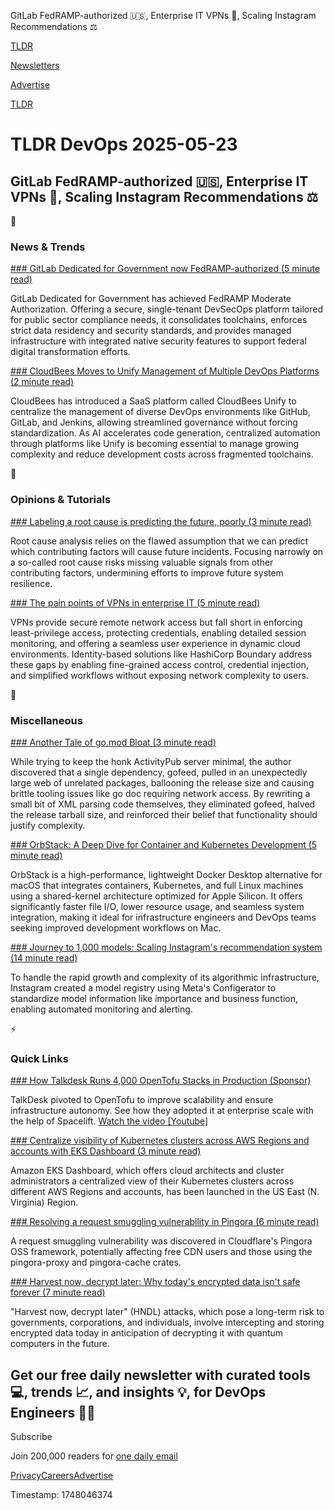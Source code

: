 GitLab FedRAMP-authorized 🇺🇸, Enterprise IT VPNs 🛜, Scaling Instagram Recommendations ⚖️

[TLDR](/)

[Newsletters](/newsletters)

[Advertise](https://advertise.tldr.tech/)

[TLDR](/)

# TLDR DevOps 2025-05-23

## GitLab FedRAMP-authorized 🇺🇸, Enterprise IT VPNs 🛜, Scaling Instagram Recommendations ⚖️

📱

### News & Trends

[### GitLab Dedicated for Government now FedRAMP-authorized (5 minute read)](https://about.gitlab.com/blog/2025/05/19/gitlab-dedicated-for-government-now-fedramp-authorized/?utm_source=tldrdevops)

GitLab Dedicated for Government has achieved FedRAMP Moderate Authorization. Offering a secure, single-tenant DevSecOps platform tailored for public sector compliance needs, it consolidates toolchains, enforces strict data residency and security standards, and provides managed infrastructure with integrated native security features to support federal digital transformation efforts.

[### CloudBees Moves to Unify Management of Multiple DevOps Platforms (2 minute read)](https://devops.com/cloudbees-moves-to-unify-management-of-multiple-devops-platforms/?utm_source=tldrdevops)

CloudBees has introduced a SaaS platform called CloudBees Unify to centralize the management of diverse DevOps environments like GitHub, GitLab, and Jenkins, allowing streamlined governance without forcing standardization. As AI accelerates code generation, centralized automation through platforms like Unify is becoming essential to manage growing complexity and reduce development costs across fragmented toolchains.

🚀

### Opinions & Tutorials

[### Labeling a root cause is predicting the future, poorly (3 minute read)](https://surfingcomplexity.blog/2025/05/15/labeling-a-root-cause-is-predicting-the-future-poorly/?utm_source=tldrdevops)

Root cause analysis relies on the flawed assumption that we can predict which contributing factors will cause future incidents. Focusing narrowly on a so-called root cause risks missing valuable signals from other contributing factors, undermining efforts to improve future system resilience.

[### The pain points of VPNs in enterprise IT (5 minute read)](https://www.hashicorp.com/en/blog/the-pain-points-of-vpns-in-enterprise-it?utm_source=tldrdevops)

VPNs provide secure remote network access but fall short in enforcing least-privilege access, protecting credentials, enabling detailed session monitoring, and offering a seamless user experience in dynamic cloud environments. Identity-based solutions like HashiCorp Boundary address these gaps by enabling fine-grained access control, credential injection, and simplified workflows without exposing network complexity to users.

🎁

### Miscellaneous

[### Another Tale of go.mod Bloat (3 minute read)](https://flak.tedunangst.com/post/another-tale-of-gomod-bloat)

While trying to keep the honk ActivityPub server minimal, the author discovered that a single dependency, gofeed, pulled in an unexpectedly large web of unrelated packages, ballooning the release size and causing brittle tooling issues like go doc requiring network access. By rewriting a small bit of XML parsing code themselves, they eliminated gofeed, halved the release tarball size, and reinforced their belief that functionality should justify complexity.

[### OrbStack: A Deep Dive for Container and Kubernetes Development (5 minute read)](https://thenewstack.io/orbstack-a-deep-dive-for-container-and-kubernetes-development/?utm_source=tldrdevops)

OrbStack is a high-performance, lightweight Docker Desktop alternative for macOS that integrates containers, Kubernetes, and full Linux machines using a shared-kernel architecture optimized for Apple Silicon. It offers significantly faster file I/O, lower resource usage, and seamless system integration, making it ideal for infrastructure engineers and DevOps teams seeking improved development workflows on Mac.

[### Journey to 1,000 models: Scaling Instagram's recommendation system (14 minute read)](https://engineering.fb.com/2025/05/21/production-engineering/journey-to-1000-models-scaling-instagrams-recommendation-system/?utm_source=tldrdevops)

To handle the rapid growth and complexity of its algorithmic infrastructure, Instagram created a model registry using Meta's Configerator to standardize model information like importance and business function, enabling automated monitoring and alerting.

⚡️

### Quick Links

[### How Talkdesk Runs 4,000 OpenTofu Stacks in Production (Sponsor)](https://www.youtube.com/watch?v=L5en3idD6kc&amp;utm_source=tldrdevops)

TalkDesk pivoted to OpenTofu to improve scalability and ensure infrastructure autonomy. See how they adopted it at enterprise scale with the help of Spacelift. [Watch the video [Youtube]](https://www.youtube.com/watch?v=L5en3idD6kc)

[### Centralize visibility of Kubernetes clusters across AWS Regions and accounts with EKS Dashboard (3 minute read)](https://aws.amazon.com/blogs/aws/centralize-visibility-of-kubernetes-clusters-across-aws-regions-and-accounts-with-eks-dashboard/?utm_source=tldrdevops)

Amazon EKS Dashboard, which offers cloud architects and cluster administrators a centralized view of their Kubernetes clusters across different AWS Regions and accounts, has been launched in the US East (N. Virginia) Region.

[### Resolving a request smuggling vulnerability in Pingora (6 minute read)](https://blog.cloudflare.com/resolving-a-request-smuggling-vulnerability-in-pingora/?utm_source=tldrdevops)

A request smuggling vulnerability was discovered in Cloudflare's Pingora OSS framework, potentially affecting free CDN users and those using the pingora-proxy and pingora-cache crates.

[### Harvest now, decrypt later: Why today's encrypted data isn't safe forever (7 minute read)](https://www.hashicorp.com/en/blog/harvest-now-decrypt-later-why-today-s-encrypted-data-isn-t-safe-forever?utm_source=tldrdevops)

"Harvest now, decrypt later" (HNDL) attacks, which pose a long-term risk to governments, corporations, and individuals, involve intercepting and storing encrypted data today in anticipation of decrypting it with quantum computers in the future.

## Get our free daily newsletter with curated tools 💻, trends 📈, and insights 💡, for DevOps Engineers 👨‍💻

Subscribe

Join 200,000 readers for [one daily email](/api/latest/devops)

[Privacy](/privacy)[Careers](https://jobs.ashbyhq.com/tldr.tech)[Advertise](/devops/advertise)

Timestamp: 1748046374
